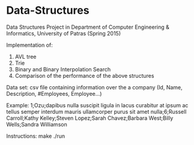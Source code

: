 # Data-Structures
Data Structures Project in Department of Computer Engineering &amp; Informatics, University of Patras (Spring 2015)

Implementation of:
1. AVL tree
2. Trie
3. Binary and Binary Interpolation Search
4. Comparison of the performance of the above structures 

Data set:
csv file containing information over the a company (Id, Name, Description, #Employees, Employee...)

Example:
1;Ozu;dapibus nulla suscipit ligula in lacus curabitur at ipsum ac tellus semper interdum mauris ullamcorper purus sit amet nulla;6;Russell Carroll;Kathy Kelley;Steven Lopez;Sarah Chavez;Barbara West;Billy Wells;Sandra Williamson			

Instructions:
  make
  ./run
